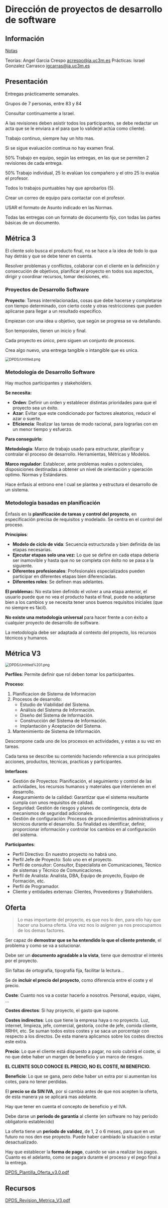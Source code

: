 # Dirección de proyectos de desarrollo de software

## Información

[Notas](https://www.notion.so/Notas-daa020ee0df745a993220bb3d150a2bb)

Teorías: Angel Garcia Crespo acrespo@ia.uc3m.es
Prácticas: Israel Gonzalez Carrasco igcarras@ia.uc3m.es

## Presentación

Entregas prácticamente semanales.

Grupos de 7 personas, entre 83 y 84

Consultar continuamente a Israel. 

A las revisiones deben asistir todos los participantes, se debe redactar un acta que se le enviara a el para que lo valide(el actúa como cliente).

Trabajo continuo, siempre hay un hito mas.

Si se sigue evaluación continua no hay examen final.

50% Trabajo en equipo, según las entregas, en las que se permiten 2 revisiones de cada entrega.

50% Trabajo individual, 25 lo evalúan los compañero y el otro 25 lo evalúa el profesor.

Todos lo trabajos puntuables hay que aprobarlos (5).

Crear un correo de equipo para contactar con el profesor.

USAR el formato de Asunto indicado en las Normas.

Todas las entregas con un formato de documento fijo, con todas las partes básicas de un documento.

## Métrica 3

El cliente solo busca el producto final, no se hace a la idea de todo lo qua hay detrás y que se debe tener en cuenta.

Resolver problemas y conflictos, colaborar con el cliente en la definición y consecución de objetivos, planificar el proyecto en todos sus aspectos, dirigir y coordinar recursos, tomar decisiones, etc.

### Proyectos de Desarrollo Software

**Proyecto**: Tareas interrelacionadas, cosas que debe hacerse y completarse con tiempo determinado, con cierto coste y otras restricciones que pueden aplicarse para llegar a un resultado especifico.

Empiezan con una idea u objetivo, que según se progresa se va detallando.

Son temporales, tienen un inicio y final.

Cada proyecto es único, pero siguen un conjunto de  procesos.

Crea algo nuevo, una entrega tangible o intangible que es unica.

<img src="DPDS/Untitled.png" alt="DPDS/Untitled.png" style="zoom:80%;" />

### Metodología de Desarrollo Software

Hay muchos participantes y stakeholders.

**Se necesita:**

- **Orden**: Definir un orden y establecer distintas prioridades para que el proyecto sea un éxito.
- **Azar**: Evitar que este condicionado por factores aleatorios, reducir el azar o suerte.
- **Eficiencia**: Realizar las tareas de modo racional, para lograrlas con en un menor tiempo y esfuerzo.

**Para conseguirlo**:

**Metodología**: Marco de trabajo usado para estructurar, planificar y contralar el proceso de desarrollo. Herramientas, Métricas y Modelos.

**Marco regulador**: Establecer, ante problemas reales o potenciales, disposiciones destinadas a obtener un nivel de orientación y operación optimo. Normas y Estándares.

Hace énfasis al entrono ene l cual se plantea y estructura el desarrollo de un sistema.

### Metodología basadas en planificación

Énfasis en la **planificación de tareas y control del proyecto**, en especificación precisa de requisitos y modelado. Se centra en el control del proceso.

**Principios**:

- **Modelo de ciclo de vida**: Secuencia estructurada y bien definida de las etapas necesarias.
- **Ejecutar etapas solo una vez:** Lo que se define en cada etapa debería ser inamovible y hasta que no se completa con éxito no se pasa a la siguiente.
- **Diferentes profesionales**: Profesionales especializados pueden participar en diferentes etapas bien diferenciadas.
- **Diferentes roles**: Se definen mas adelantes.

**El problema**s: No esta bien definido el volver a una etapa anterior, el usuario puede que no vea el producto hasta el final, puede no adaptarse bien a los cambios y se necesita tener unos buenos requisitos iniciales (que no siempre es fácil).

**No existe una metodología universal** para hacer frente a con éxito a cualquier proyecto de desarrollo de software.

La metodología debe ser adaptada al contexto del proyecto, los recursos técnicos y humanos.

## Métrica V3

<img src="DPDS/Untitled%201.png" alt="DPDS/Untitled%201.png" style="zoom:80%;" />

**Perfiles**: Permite definir que rol deben tomar los participantes.

**Proceso**:

1. Planificacion de Sistema de Informacion
2. Procesos de desarrollo:
    - Estudio de Viabilidad del Sistema.
    - Análisis del Sistema de Información.
    - Diseño del Sistema de Información.
    - Construcción del Sistema de Información.
    - Implantación y Aceptación del Sistema.
3. Mantenimiento de Sistema de Información.

Descompone cada uno de los procesos  en actividades, y estas a su vez en tareas.

Cada tarea se describe su contenido haciendo referencia a sus principales acciones, productos, técnicas, practicas y participantes.

**Interfaces**:

- Gestión de Proyectos: Planificación, el seguimiento y control de las actividades, los recursos humanos y materiales que intervienen en el desarrollo.
- Aseguramiento de la calidad: Garantizar que el sistema resultante cumpla con unos requisitos de calidad.
- Seguridad: Gestión de riesgos y planes de contingencia, dota de mecanismos de seguridad adicionales.
- Gestión de configuración: Procesos de procedimientos administrativos y técnicos durante el desarrollo. Su finalidad es identificar, definir, proporcionar información y controlar los cambios en al configuración del sistema.

**Participantes**:

- Perfil Directivo: En nuestro proyecto no habrá uno.
- Perfil Jefe de Proyecto: Solo uno en el proyecto.
- Perfil de consultor: Consultor, Especialista en Comunicaciones, Técnico de sistemas y Técnico de Comunicaciones.
- Perfil de Analista: Analista, DBA, Equipo de proyecto, Equipo de Formación, etc.
- Perfil de Programador.
- Cliente y entidades externas: Clientes, Proveedores y Stakeholders.

## Oferta

> Lo mas importante del proyecto, es que nos lo den, para ello hay que hacer una buena oferta. Una vez nos lo asignen ya nos preocupamos de los demas factores.

Ser capaz de **demostrar que se ha entendido lo que el cliente pretende**, el problema y como se va a solucionar.

Debe ser un **documento agradable a la vista**, tiene que demostrar el interés por el proyecto.

Sin faltas de ortografía, tipografía fija, facilitar la lectura...

Se de **incluir el precio del proyecto**, como diferencia entre el coste y el precio.

**Coste**: Cuanto nos va a costar hacerlo a nosotros. Personal, equipo, viajes, …

**Costes directos**: Si hay proyecto, el gasto que supone.

**Costes indirectos**: Los que tiene la empresa haya o no proyecto. Luz, internet, limpieza, jefe, comercial, gestoría, coche de jefe, comida cliente, RRHH, etc. Se suman todos estos costes y se saca un porcentaje con respecto a los directos. De esta manera aplicamos sobre los costes directos este extra.

**Precio**: Lo que el cliente está dispuesto a pagar, no solo cubrirá el coste, si no que debe haber un margen de beneficio y un marco de riesgos.

**EL CLIENTE SOLO CONOCE EL PRECIO, NO EL COSTE, NI BENEFICIO.**

**Beneficio**: Lo que se gana, pero debe haber un extra por si aumentan los cotes, para no tener perdidas.

El **precio se da SIN IVA**, por si cambia antes de que nos acepten la oferta, de esta manera ya se aplicará mas adelante.

Hay que tener en cuenta el concepto de beneficio y el IVA.

Debe darse un **periodo de garantía** al cliente (en software no hay periodo obligatorio establecido)

La oferta tiene un **periodo de validez**, de 1, 2 o 6 meses, para que en un futuro no nos den ese proyecto. Puede haber cambiado la situación o estar desactualizado.

Hay que establecer la **forma de pago**, cuando se van a realizar los pagos. Cuanto es el adelanto, como se pagara durante el proceso y el pego final a la entrega.

[DPDS_Plantilla_Oferta_v3.0.pdf](DPDS/DPDS_Plantilla_Oferta_v3.0.pdf)

## Recursos

[DPDS_Revision_Metrica_V3.pdf](DPDS/DPDS_Revision_Metrica_V3.pdf)